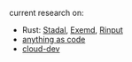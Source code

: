 
current research on:

 - Rust: [Stadal](https://github.com/phodal/stadal/), [Exemd](https://github.com/phodal/exemd), [Rinput](https://github.com/phodal/rinput)
 - [anything as code](https://github.com/phodal/https://github.com/phodal/code)
 - [cloud-dev](https://github.com/phodal/cloud-dev)


